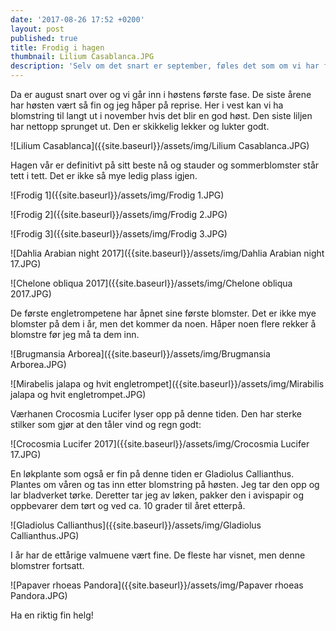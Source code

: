 ```yaml
---
date: '2017-08-26 17:52 +0200'
layout: post
published: true
title: Frodig i hagen
thumbnail: Lilium Casablanca.JPG
description: 'Selv om det snart er september, føles det som om vi har fått sommeren igjen. '
---
```


Da er august snart over og vi går inn i høstens første fase. De siste årene har høsten vært så fin og jeg håper på reprise. Her i vest kan vi ha blomstring til langt ut i november hvis det blir en god høst. Den siste liljen har nettopp sprunget ut. Den er skikkelig lekker og lukter godt.

![Lilium Casablanca]({{site.baseurl}}/assets/img/Lilium Casablanca.JPG)

Hagen vår er definitivt på sitt beste nå og stauder og sommerblomster står tett i tett. Det er ikke så mye ledig plass igjen. 

![Frodig 1]({{site.baseurl}}/assets/img/Frodig 1.JPG)

<!--more-->

![Frodig 2]({{site.baseurl}}/assets/img/Frodig 2.JPG)

![Frodig 3]({{site.baseurl}}/assets/img/Frodig 3.JPG)

![Dahlia Arabian night 2017]({{site.baseurl}}/assets/img/Dahlia Arabian night 17.JPG)

![Chelone obliqua 2017]({{site.baseurl}}/assets/img/Chelone obliqua 2017.JPG)

De første engletrompetene har åpnet sine første blomster. Det er ikke mye blomster på dem i år, men det kommer da noen. Håper noen flere rekker å blomstre før jeg må ta dem inn.

![Brugmansia Arborea]({{site.baseurl}}/assets/img/Brugmansia Arborea.JPG)

![Mirabelis jalapa og hvit engletrompet]({{site.baseurl}}/assets/img/Mirabilis jalapa og hvit engletrompet.JPG)

Værhanen Crocosmia Lucifer lyser opp på denne tiden. Den har sterke stilker som gjør at den tåler vind og regn godt:

![Crocosmia Lucifer 2017]({{site.baseurl}}/assets/img/Crocosmia Lucifer 17.JPG)

En løkplante som også er fin på denne tiden er Gladiolus Callianthus. Plantes om våren og tas inn etter blomstring på høsten. Jeg tar den opp og lar bladverket tørke. Deretter tar jeg av løken, pakker den i avispapir og oppbevarer dem tørt og ved ca. 10 grader til året etterpå.

![Gladiolus Callianthus]({{site.baseurl}}/assets/img/Gladiolus Callianthus.JPG)

I år har de ettårige valmuene vært fine. De fleste har visnet, men denne blomstrer fortsatt.  

![Papaver rhoeas Pandora]({{site.baseurl}}/assets/img/Papaver rhoeas Pandora.JPG)

Ha en riktig fin helg!
